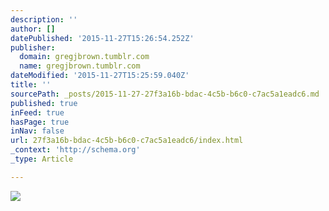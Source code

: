 ```yaml
---
description: ''
author: []
datePublished: '2015-11-27T15:26:54.252Z'
publisher:
  domain: gregjbrown.tumblr.com
  name: gregjbrown.tumblr.com
dateModified: '2015-11-27T15:25:59.040Z'
title: ''
sourcePath: _posts/2015-11-27-27f3a16b-bdac-4c5b-b6c0-c7ac5a1eadc6.md
published: true
inFeed: true
hasPage: true
inNav: false
url: 27f3a16b-bdac-4c5b-b6c0-c7ac5a1eadc6/index.html
_context: 'http://schema.org'
_type: Article

---
```

![](http://41.media.tumblr.com/57cda0b07113c4fc844e24bbbf8e8d3e/tumblr_nceo5kwB6V1tj2m4ro1_250.jpg)